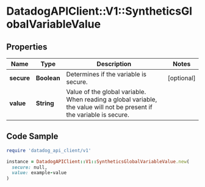 # DatadogAPIClient::V1::SyntheticsGlobalVariableValue

## Properties

| Name | Type | Description | Notes |
| ---- | ---- | ----------- | ----- |
| **secure** | **Boolean** | Determines if the variable is secure. | [optional] |
| **value** | **String** | Value of the global variable. When reading a global variable, the value will not be present if the variable is secure. |  |

## Code Sample

```ruby
require 'datadog_api_client/v1'

instance = DatadogAPIClient::V1::SyntheticsGlobalVariableValue.new(
  secure: null,
  value: example-value
)
```

